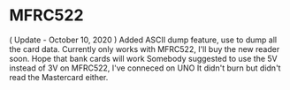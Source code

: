 # MFRC522
( Update - October 10, 2020 )
Added ASCII dump feature, use to dump all the card data.
Currently only works with MFRC522, I'll buy the new reader soon.
Hope that bank cards will work
Somebody suggested to use the 5V instead of 3V on MFRC522, I've conneced on UNO It didn't burn but didn't read the Mastercard either.
